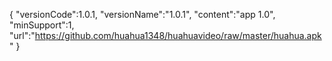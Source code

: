 {
  "versionCode":1.0.1,
  "versionName":"1.0.1",
  "content":"app 1.0",
  "minSupport":1,
  "url":"https://github.com/huahua1348/huahuavideo/raw/master/huahua.apk"
}

